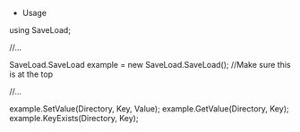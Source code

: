 - Usage

using SaveLoad;

//...

SaveLoad.SaveLoad example = new SaveLoad.SaveLoad(); //Make sure this is at the top

//...

example.SetValue(Directory, Key, Value);
example.GetValue(Directory, Key);
example.KeyExists(Directory, Key);

